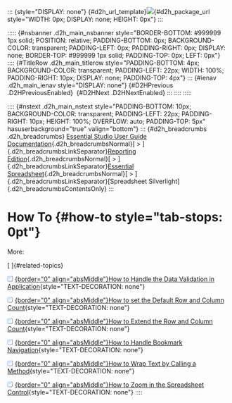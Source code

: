 ::: {style="DISPLAY: none"}
[](ms-xhelp:///?Id=d2h_url_template){#d2h_url_template}![](!package_url!){#d2h_package_url style="WIDTH: 0px; DISPLAY: none; HEIGHT: 0px"}
:::

::::: {#nsbanner .d2h_main_nsbanner style="BORDER-BOTTOM: #999999 1px solid; POSITION: relative; PADDING-BOTTOM: 0px; BACKGROUND-COLOR: transparent; PADDING-LEFT: 0px; PADDING-RIGHT: 0px; DISPLAY: none; BORDER-TOP: #999999 1px solid; PADDING-TOP: 0px; LEFT: 0px"}
:::: {#TitleRow .d2h_main_titlerow style="PADDING-BOTTOM: 4px; BACKGROUND-COLOR: transparent; PADDING-LEFT: 22px; WIDTH: 100%; PADDING-RIGHT: 10px; DISPLAY: none; PADDING-TOP: 4px"}
::: {#ienav .d2h_main_ienav style="DISPLAY: none"}
[](ms-xhelp:///?Id=6771dc51-3246-47ac-8a03-20a7d7118618){#D2HPrevious .D2HPreviousEnabled}  [](ms-xhelp:///?Id=eb4c5a21-698d-4bf1-a441-59700ce44a96){#D2HNext .D2HNextEnabled}
:::
::::
:::::

:::: {#nstext .d2h_main_nstext style="PADDING-BOTTOM: 10px; BACKGROUND-COLOR: transparent; PADDING-LEFT: 22px; PADDING-RIGHT: 10px; HEIGHT: 100%; OVERFLOW: auto; PADDING-TOP: 5px" hasuserbackground="true" valign="bottom"}
::: {#d2h_breadcrumbs .d2h_breadcrumbs}
[Essential Studio User Guide Documentation](ms-xhelp:///?Id=12457748-09e3-4d74-a240-8e049cedf030){.d2h_breadcrumbsNormal}[ \> ]{.d2h_breadcrumbsLinkSeparator}[Reporting Edition](ms-xhelp:///?Id=027aa5b6-6676-4f93-ad23-c20e8c45792e){.d2h_breadcrumbsNormal}[ \> ]{.d2h_breadcrumbsLinkSeparator}[Essential Spreadsheet](ms-xhelp:///?Id=25812fa4-b4ea-4485-bbfb-30849a783142){.d2h_breadcrumbsNormal}[ \> ]{.d2h_breadcrumbsLinkSeparator}[Spreadsheet Silverlight]{.d2h_breadcrumbsContentsOnly}
:::

# How To {#how-to style="tab-stops: 0pt"}

More:

[ ]{#related-topics}

[![](button.gif){border="0" align="absMiddle"}How to Handle the Data Validation in Application](ms-xhelp:///?Id=eb4c5a21-698d-4bf1-a441-59700ce44a96){style="TEXT-DECORATION: none"}

[![](button.gif){border="0" align="absMiddle"}How to set the Default Row and Column Count](ms-xhelp:///?Id=a79ff207-d2b0-4be9-8cc1-8061eb5a736d){style="TEXT-DECORATION: none"}

[![](button.gif){border="0" align="absMiddle"}How to Extend the Row and Column Count](ms-xhelp:///?Id=02592a76-06dc-4d7d-9b55-77f4025032cb){style="TEXT-DECORATION: none"}

[![](button.gif){border="0" align="absMiddle"}How to Handle Bookmark Navigation](ms-xhelp:///?Id=daf9eb60-8354-474f-bec1-1491d77727ac){style="TEXT-DECORATION: none"}

[![](button.gif){border="0" align="absMiddle"}How to Wrap Text by Calling a Method](ms-xhelp:///?Id=85b223d9-7f74-46b9-9d0a-3b8136e84d55){style="TEXT-DECORATION: none"}

[![](button.gif){border="0" align="absMiddle"}How to Zoom in the Spreadsheet Control](ms-xhelp:///?Id=c84ce633-7050-436a-bdaf-6c9d7b4e820a){style="TEXT-DECORATION: none"}
::::
